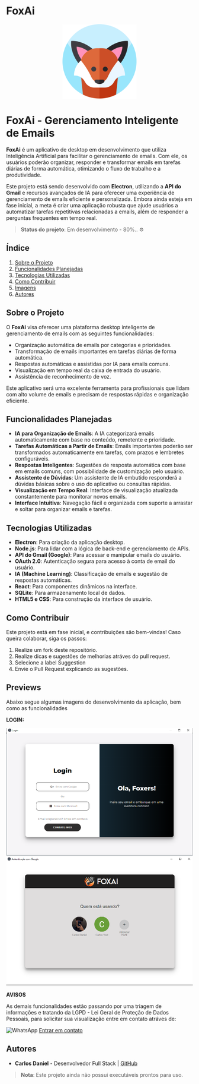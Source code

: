 # FoxAi

<p align="center">
  <img src="assets/bot-avatar.png" alt="Descrição da Imagem" width="200"/>
</p>


# FoxAi - Gerenciamento Inteligente de Emails

**FoxAi** é um aplicativo de desktop em desenvolvimento que utiliza Inteligência Artificial para facilitar o gerenciamento de emails. Com ele, os usuários poderão organizar, responder e transformar emails em tarefas diárias de forma automática, otimizando o fluxo de trabalho e a produtividade.

Este projeto está sendo desenvolvido com **Electron**, utilizando a **API do Gmail** e recursos avançados de IA para oferecer uma experiência de gerenciamento de emails eficiente e personalizada. Embora ainda esteja em fase inicial, a meta é criar uma aplicação robusta que ajude usuários a automatizar tarefas repetitivas relacionadas a emails, além de responder a perguntas frequentes em tempo real.


> **Status do projeto**: Em desenvolvimento - 80%..  ⚙️

## Índice
1. [Sobre o Projeto](#sobre-o-projeto)
2. [Funcionalidades Planejadas](#funcionalidades-planejadas)
3. [Tecnologias Utilizadas](#tecnologias-utilizadas)
4. [Como Contribuir](#como-contribuir)
5. [Imagens](#previews)
5. [Autores](#autores)

## Sobre o Projeto
O **FoxAi** visa oferecer uma plataforma desktop inteligente de gerenciamento de emails com as seguintes funcionalidades:
- Organização automática de emails por categorias e prioridades.
- Transformação de emails importantes em tarefas diárias de forma automática.
- Respostas automáticas e assistidas por IA para emails comuns.
- Visualização em tempo real da caixa de entrada do usuário.
- Assistência de reconhecimento de voz.
  
Este aplicativo será uma excelente ferramenta para profissionais que lidam com alto volume de emails e precisam de respostas rápidas e organização eficiente. 

## Funcionalidades Planejadas

- **IA para Organização de Emails**: A IA categorizará emails automaticamente com base no conteúdo, remetente e prioridade.
- **Tarefas Automáticas a Partir de Emails**: Emails importantes poderão ser transformados automaticamente em tarefas, com prazos e lembretes configuráveis.
- **Respostas Inteligentes**: Sugestões de resposta automática com base em emails comuns, com possibilidade de customização pelo usuário.
- **Assistente de Dúvidas**: Um assistente de IA embutido responderá a dúvidas básicas sobre o uso do aplicativo ou consultas rápidas.
- **Visualização em Tempo Real**: Interface de visualização atualizada constantemente para monitorar novos emails.
- **Interface Intuitiva**: Navegação fácil e organizada com suporte a arrastar e soltar para organizar emails e tarefas.

## Tecnologias Utilizadas

- **Electron**: Para criação da aplicação desktop.
- **Node.js**: Para lidar com a lógica de back-end e gerenciamento de APIs.
- **API do Gmail (Google)**: Para acessar e manipular emails do usuário.
- **OAuth 2.0**: Autenticação segura para acesso à conta de email do usuário.
- **IA (Machine Learning)**: Classificação de emails e sugestão de respostas automáticas.
- **React**: Para componentes dinâmicos na interface.
- **SQLite**: Para armazenamento local de dados.
- **HTML5 e CSS**: Para construção da interface de usuário.

## Como Contribuir
Este projeto está em fase inicial, e contribuições são bem-vindas! Caso queira colaborar, siga os passos:
1. Realize um fork deste repositório.
2. Realize dicas e sugestões de melhorias atráves do pull request.
3. Selecione a label Suggestion
4. Envie o Pull Request explicando as sugestões.

## Previews
Abaixo segue algumas imagens do desenvolvimento da aplicação, bem como as funcionalidades

**LOGIN:**

<p align="left">
  <img src="assets/login.PNG" alt="Descrição da Imagem" width="700"/>
  <img src="assets/Googleauth.PNG" alt="Descrição da Imagem" width="700"/>
</p>

**AVISOS**

As demais funcionalidades estão passando por uma triagem de informações e tratando da LGPD -  Lei Geral de Proteção de Dados Pessoais, para solicitar sua visualização entre em contato atráves de:

<img src="https://upload.wikimedia.org/wikipedia/commons/6/6b/WhatsApp.svg" alt="WhatsApp" width="30" height="30" /> [Entrar em contato](https://wa.me/5546991122966?text=Olá,%20gostaria%20de%20saber%20mais%20sobre%20seu%20projeto)




## Autores
- **Carlos Daniel** - Desenvolvedor Full Stack | [GitHub](https://github.com/Carlosyoot)

> **Nota**: Este projeto ainda não possui executáveis prontos para uso.
